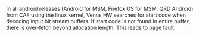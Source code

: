 In all android releases (Android for MSM, Firefox OS for MSM, QRD Android) from CAF using the linux kernel, Venus HW searches for start code when decoding input bit stream buffers. If start code is not found in entire buffer, there is over-fetch beyond allocation length. This leads to page fault.